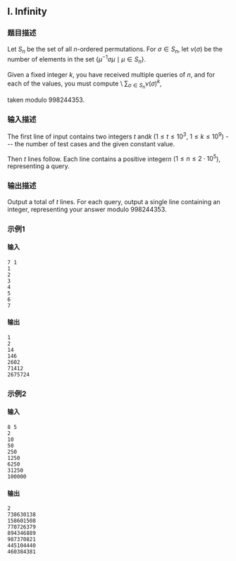 ## I. Infinity

### 题目描述

Let $S_n$ be the set of all $n$-ordered permutations. For $\sigma \in S_n$, let $\nu(\sigma)$ be the number of elements in
the set $\{ \mu^{-1}\sigma \mu \mid \mu \in S_n \}$.

Given a fixed integer $k$, you have received
multiple queries of $n$, and for each of the
values, you must compute
\ $\sum_{\sigma \in S_n}\nu(\sigma)^k,$

taken modulo $998244353$.

### 输入描述

The first line of input contains two integers $t$ and$k$ ($1 \leq t \leq 10^3$, $1 \leq k \leq 10^9$) --- the number of test
cases and the given constant value.

Then $t$ lines follow. Each line contains a
positive integer$n$ ($1 \leq n \leq 2\cdot 10^5$), representing a
query.

### 输出描述

Output a total of $t$ lines. For each query,
output a single line containing an integer, representing your answer
modulo $998244353$.

### 示例1

#### 输入

```plain
7 1
1
2
3
4
5
6
7
```

#### 输出

```plain
1
2
14
146
2602
71412
2675724
```

### 示例2

#### 输入

```plain
8 5
2
10
50
250
1250
6250
31250
100000
```

#### 输出

```plain
2
738630138
158601508
770726379
894346889
987370821
445104440
460384381
```

